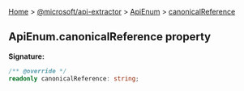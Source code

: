 [Home](./index) &gt; [@microsoft/api-extractor](./api-extractor.md) &gt; [ApiEnum](./api-extractor.apienum.md) &gt; [canonicalReference](./api-extractor.apienum.canonicalreference.md)

## ApiEnum.canonicalReference property


<b>Signature:</b>

```typescript
/** @override */
readonly canonicalReference: string;
```
